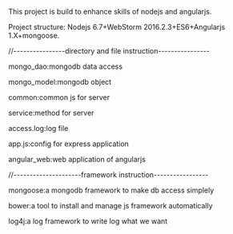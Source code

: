 This project is build to enhance skills of nodejs  and angularjs.

Project structure:
Nodejs 6.7+WebStorm 2016.2.3+ES6+Angularjs 1.X+mongoose.


//----------------directory and file instruction----------------

mongo_dao:mongodb data access

mongo_model:mongodb object

common:common js for server

service:method for server

access.log:log file

app.js:config for express application

angular_web:web application of angularjs

//---------------------framework instruction-----------------

mongoose:a mongodb framework to make db access simplely

bower:a tool to install and manage js framework automatically

log4j:a log framework to write log what we want